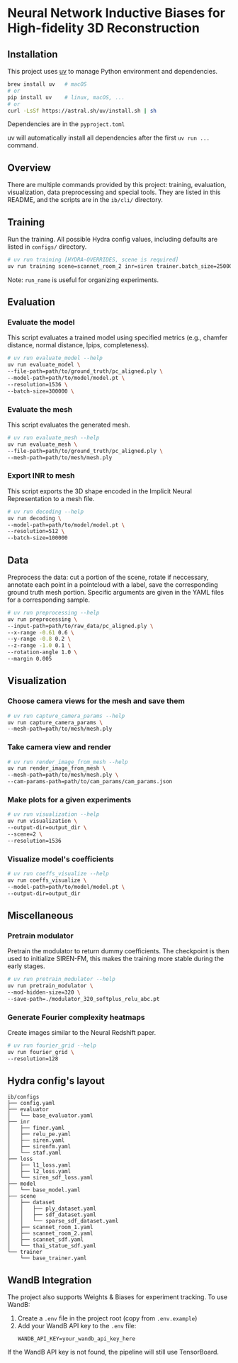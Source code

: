 # Neural Network Inductive Biases for High-fidelity 3D Reconstruction

## Installation

This project uses [uv](https://github.com/astral-sh/uv) to manage Python environment and dependencies. 
```bash
brew install uv   # macOS
# or
pip install uv    # linux, macOS, ...
# or
curl -LsSf https://astral.sh/uv/install.sh | sh
```
Dependencies are in the `pyproject.toml`

uv will automatically install all dependencies after the first `uv run ...` command.

## Overview
There are multiple commands provided by this project: training, evaluation, visualization, data preprocessing and special tools. They are listed in this README, and the scripts are in the `ib/cli/` directory.

## Training
Run the training. All possible Hydra config values, including defaults are listed in `configs/` directory.
```bash
# uv run training [HYDRA-OVERRIDES, scene is required]
uv run training scene=scannet_room_2 inr=siren trainer.batch_size=250000 run_name=my_experiment_name
```
Note: `run_name` is useful for organizing experiments.

## Evaluation

### Evaluate the model
This script evaluates a trained model using specified metrics (e.g., chamfer distance, normal distance, lpips, completeness).

```bash
# uv run evaluate_model --help
uv run evaluate_model \
--file-path=path/to/ground_truth/pc_aligned.ply \
--model-path=path/to/model/model.pt \
--resolution=1536 \
--batch-size=300000 \
```


### Evaluate the mesh
This script evaluates the generated mesh.
```bash
# uv run evaluate_mesh --help
uv run evaluate_mesh \
--file-path=path/to/ground_truth/pc_aligned.ply \
--mesh-path=path/to/mesh/mesh.ply
```

### Export INR to mesh
This script exports the 3D shape encoded in the Implicit Neural Representation to a mesh file.
```bash
# uv run decoding --help
uv run decoding \
--model-path=path/to/model/model.pt \
--resolution=512 \
--batch-size=100000
```

## Data
Preprocess the data: cut a portion of the scene, rotate if neccessary, annotate each point in a pointcloud with a label, save the corresponding ground truth mesh portion. Specific arguments are given in the YAML files for a corresponding sample.
```bash
# uv run preprocessing --help
uv run preprocessing \
--input-path=path/to/raw_data/pc_aligned.ply \
--x-range -0.61 0.6 \
--y-range -0.8 0.2 \
--z-range -1.0 0.1 \
--rotation-angle 1.0 \
--margin 0.005
```


## Visualization

### Choose camera views for the mesh and save them
```bash
# uv run capture_camera_params --help
uv run capture_camera_params \
--mesh-path=path/to/mesh/mesh.ply
```

### Take camera view and render
```bash
# uv run render_image_from_mesh --help
uv run render_image_from_mesh \
--mesh-path=path/to/mesh/mesh.ply \
--cam-params-path=path/to/cam_params/cam_params.json
```

### Make plots for a given experiments

```bash
# uv run visualization --help
uv run visualization \
--output-dir=output_dir \
--scene=2 \
--resolution=1536
```

### Visualize model's coefficients

```bash
# uv run coeffs_visualize --help
uv run coeffs_visualize \
--model-path=path/to/model/model.pt \
--output-dir=output_dir
```


## Miscellaneous

### Pretrain modulator

Pretrain the modulator to return dummy coefficients. The checkpoint is then used to initialize SIREN-FM, this makes the training more stable during the early stages.
```bash
# uv run pretrain_modulator --help
uv run pretrain_modulator \
--mod-hidden-size=320 \
--save-path=./modulator_320_softplus_relu_abc.pt
```

### Generate Fourier complexity heatmaps
Create images similar to the Neural Redshift paper.
```bash
# uv run fourier_grid --help
uv run fourier_grid \
--resolution=128
```


## Hydra config's layout

```
ib/configs
├── config.yaml
├── evaluator
│   └── base_evaluator.yaml
├── inr
│   ├── finer.yaml
│   ├── relu_pe.yaml
│   ├── siren.yaml
│   ├── sirenfm.yaml
│   └── staf.yaml
├── loss
│   ├── l1_loss.yaml
│   ├── l2_loss.yaml
│   └── siren_sdf_loss.yaml
├── model
│   └── base_model.yaml
├── scene
│   ├── dataset
│   │   ├── ply_dataset.yaml
│   │   ├── sdf_dataset.yaml
│   │   └── sparse_sdf_dataset.yaml
│   ├── scannet_room_1.yaml
│   ├── scannet_room_2.yaml
│   ├── scannet_sdf.yaml
│   └── thai_statue_sdf.yaml
└── trainer
    └── base_trainer.yaml
```

## WandB Integration

The project also supports Weights & Biases for experiment tracking. To use WandB:

1. Create a `.env` file in the project root (copy from `.env.example`)
2. Add your WandB API key to the `.env` file:
   ```
   WANDB_API_KEY=your_wandb_api_key_here
   ```
If the WandB API key is not found, the pipeline will still use TensorBoard.
